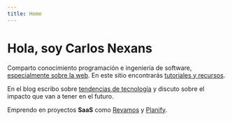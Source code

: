 ```yaml
---
title: Home
---
```


# Hola, soy Carlos Nexans

<div class="home-content">

Comparto conocimiento programación e ingeniería de software, [especialmente sobre la web](/articulos/what-makes-web-special). En este sitio encontrarás [tutoriales y recursos](/tutoriales).

En el blog escribo sobre [tendencias de tecnología](/articulos/new-technological-era-without-code) y discuto sobre el impacto que van a tener en el futuro.

Emprendo en proyectos **SaaS** como [Revamos](https://revamos.com.ar) y [Planify](https://planify.la).

</div>